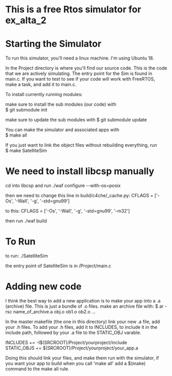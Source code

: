 # This is a free Rtos simulator for ex_alta_2


# Starting the Simulator

To run this simulator, you'll need a linux machine. I'm using Ubuntu 18.

In the Project directory is where you'll find our source code. This is the code that
we are actively simulating. The entry point for the Sim is found in main.c. 
If you want to test to see if your code will work with FreeRTOS, make a task, and
add it to main.c.

To install currently running modules:

make sure to install the sub modules (our code) with  
$ git submodule init

make sure to update the sub modules with
$ git submodule update

You can make the simulator and associated apps with  
$ make all

If you just want to link the object files without rebuilding everything, run  
$ make SatelliteSim

# We need to install libcsp manually

cd into libcsp and run
./waf configure --with-os=posix

then we need to change this line in build/c4che/_cache.py:
CFLAGS = ['-Os', '-Wall', '-g', '-std=gnu99']

to this:
CFLAGS = ['-Os', '-Wall', '-g', '-std=gnu99', '-m32']

then run ./waf build

# To Run
to run:
./SatelliteSim

the entry point of SatelliteSim is in /Project/main.c

# Adding new code

I think the best way to add a new application is to make your app into a .a (archive) file. This is just
a bundle of .o files. make an archive file with: 
    $ ar -rsc name_of_archive.a obj.o ob1.o ob2.o ...

In the master makefile (the one in this directory) link your new .a file,
add your .h files. To add your .h files, add it to INCLUDES, to include it in the
include path, followed by your .a file to the STATIC_OBJ varable.

INCLUDES		+= -I$(SRCROOT)/Project/yourproject/include  
STATIC_OBJS  	+= $(SRCROOT)/Project/yourproject/your_app.a  

Doing this should link your files, and make them run with the simulator, if you want
your app to build when you call 'make all' add a $(make) command to the make all rule.
